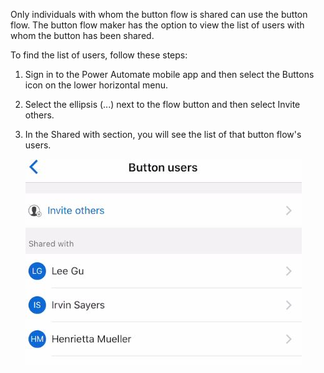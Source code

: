 Only individuals with whom the button flow is shared can use the button flow. The button flow maker has the option to view the list of users with whom the button has been shared.

To find the list of users, follow these steps:

1.  Sign in to the Power Automate mobile app and then select the Buttons icon on the lower horizontal menu.

1.  Select the ellipsis (\...) next to the flow button and then select Invite others.

1.  In the Shared with section, you will see the list of that button flow's users.

    ![Mobile screenshot of the button users screen.](../media/shared-users.jpg)
